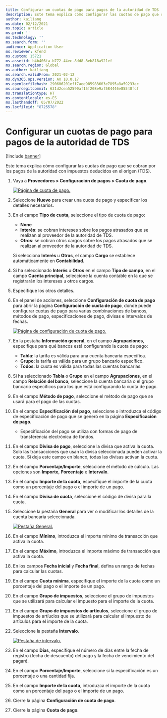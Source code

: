 ```yaml
---
title: Configurar un cuotas de pago para pagos de la autoridad de TDS
description: Este tema explica cómo configurar las cuotas de pago que se cobran por los pagos de la autoridad con impuestos deducidos en el origen (TDS).
author: kailiang
ms.date: 02/12/2021
ms.topic: article
ms.prod: ''
ms.technology: ''
ms.search.form: ''
audience: Application User
ms.reviewer: kfend
ms.custom: 15721
ms.assetid: b4b406fa-b772-44ec-8dd8-8eb818a921ef
ms.search.region: Global
ms.author: kailiang
ms.search.validFrom: 2021-02-12
ms.dyn365.ops.version: AX 10.0.17
ms.openlocfilehash: 290606201eff7aee985983603e7895a8a59233ac
ms.sourcegitcommit: 631d2cea52590af15f208e9af584446e85540fcf
ms.translationtype: HT
ms.contentlocale: es-ES
ms.lasthandoff: 05/07/2022
ms.locfileid: "8725578"
---
```

# <a name="set-up-payment-fees-for-tds-authority-payments"></a>Configurar un cuotas de pago para pagos de la autoridad de TDS

[!include [banner](../includes/banner.md)]

Este tema explica cómo configurar las cuotas de pago que se cobran por los pagos de la autoridad con impuestos deducidos en el origen (TDS).

1. Vaya a **Proveedores \> Configuración de pagos \> Cuota de pago**.

    [![Página de cuota de pago.](./media/apac-ind-TDS-28.png)](./media/apac-ind-TDS-28.png)

2. Seleccione **Nuevo** para crear una cuota de pago y especificar los detalles necesarios.
3. En el campo **Tipo de cuota**, seleccione el tipo de cuota de pago:

    - **None**
    - **Interés**: se cobran intereses sobre los pagos atrasados que se realizan al proveedor de la autoridad de TDS.
    - **Otros**: se cobran otros cargos sobre los pagos atrasados que se realizan al proveedor de la autoridad de TDS.

    Si selecciona **Interés** u **Otros**, el campo **Cargo** se establece automáticamente en **Contabilidad**.

4. Si ha seleccionado **Interés** u **Otros** en el campo **Tipo de campo**, en el campo **Cuenta principal**, seleccione la cuenta contable en la que se registrarán los intereses u otros cargos.
5. Especifique los otros detalles.
6. En el panel de acciones, seleccione **Configuración de cuota de pago** para abrir la página **Configuración de cuota de pago**, donde puede configurar cuotas de pago para varias combinaciones de bancos, métodos de pago, especificaciones de pago, divisas e intervalos de fechas.

    [![Página de configuración de cuota de pago.](./media/apac-ind-TDS-21.png)](./media/apac-ind-TDS-21.png)

7. En la pestaña **Información general**, en el campo **Agrupaciones**, especifique para qué bancos está configurando la cuota de pago:

    - **Tabla**: la tarifa es válida para una cuenta bancaria específica.
    - **Grupo**: la tarifa es válida para un grupo bancario específico.
    - **Todos**: la cuota es válida para todas las cuentas bancarias.

8. Si ha seleccionado **Tabla** o **Grupo** en el campo **Agrupaciones**, en el campo **Relación del banco**, seleccione la cuenta bancaria o el grupo bancario específicos para los que está configurando la cuota de pago.
9. En el campo **Método de pago**, seleccione el método de pago que se usará para el pago de las cuotas.
10. En el campo **Especificación del pago**, seleccione o introduzca el código de especificación de pago que se generó en la página **Especificación de pago**.
    - Especificación del pago se utiliza con formas de pago de transferencia electrónica de fondos.
12. En el campo **Divisa de pago**, seleccione la divisa que activa la cuota. Solo las transacciones que usan la divisa seleccionada pueden activar la cuota. Si deja este campo en blanco, todas las divisas activan la cuota.
13. En el campo **Porcentaje/Importe**, seleccione el método de cálculo. Las opciones son **Importe**, **Porcentaje** e **Intervalo**.
14. En el campo **Importe de la cuota**, especifique el importe de la cuota como un porcentaje del pago o el importe de un pago.
15. En el campo **Divisa de cuota**, seleccione el código de divisa para la cuota.
16. Seleccione la pestaña **General** para ver o modificar los detalles de la cuenta bancaria seleccionada.

    [![Pestaña General.](./media/apac-ind-TDS-22.png)](./media/apac-ind-TDS-22.png)

16. En el campo **Mínimo**, introduzca el importe mínimo de transacción que activa la cuota.
17. En el campo **Máximo**, introduzca el importe máximo de transacción que activa la cuota.
18. En los campos **Fecha inicial** y **Fecha final**, defina un rango de fechas para calcular las cuotas.
19. En el campo **Cuota mínima**, especifique el importe de la cuota como un porcentaje del pago o el importe de un pago.
20. En el campo **Grupo de impuestos**, seleccione el grupo de impuestos que se utilizará para calcular el impuesto para el importe de la cuota.
21. En el campo **Grupo de impuestos de artículos**, seleccione el grupo de impuestos de artíuclos que se utilizará para calcular el impuesto de artículos para el importe de la cuota.
22. Seleccione la pestaña **Intervalo**. 

    [![Pestaña de intervalo.](./media/apac-ind-TDS-23.png)](./media/apac-ind-TDS-23.png)

23. En el campo **Días**, especifique el número de días entre la fecha de registro (fecha de descuento) del pago y la fecha de vencimiento del pagaré.
24. En el campo **Porcentaje/Importe**, seleccione si la especificación es un porcentaje o una cantidad fija.
25. En el campo **Importe de la cuota**, introduzca el importe de la cuota como un porcentaje del pago o el importe de un pago.
26. Cierre la página **Configuración de cuota de pago**.
27. Cierre la página **Cuota de pago**.

